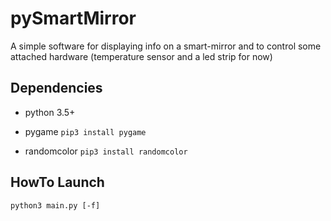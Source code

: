 # pySmartMirror
A simple software for displaying info on a smart-mirror and to control some attached hardware (temperature sensor and a led strip for now)

Dependencies
------------

- python 3.5+

- pygame
  ```pip3 install pygame```

- randomcolor
  ```pip3 install randomcolor```


HowTo Launch
------------

```python3 main.py [-f]```
